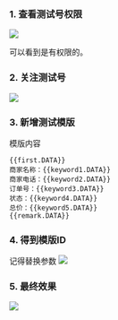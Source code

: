 ### 1. 查看测试号权限
![](http://img.mukewang.com/szimg/5d54dfdd0953665d22060954.jpg)

可以看到是有权限的。

### 2. 关注测试号

![](http://)

### 3. 新增测试模版

模版内容

```
{{first.DATA}}
商家名称：{{keyword1.DATA}}
商家电话：{{keyword2.DATA}}
订单号：{{keyword3.DATA}}
状态：{{keyword4.DATA}}
总价：{{keyword5.DATA}}
{{remark.DATA}}
```

### 4. 得到模版ID
记得替换参数
![](http://)

### 5. 最终效果
![](http://)